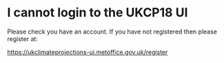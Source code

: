 # I cannot login to the UKCP18 UI

Please check you have an account. If you have not registered then please register at:

 https://ukclimateprojections-ui.metoffice.gov.uk/register
